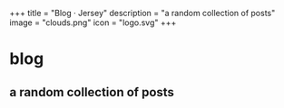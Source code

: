 +++
title = "Blog · Jersey"
description = "a random collection of posts"
image = "clouds.png"
icon = "logo.svg"
+++

<div class="blogheader" style="background-image: url('/assets/clouds.jpg');"><div>

# blog

## a random collection of posts

</div></div>
